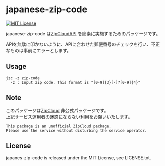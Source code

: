 # japanese-zip-code
[![MIT License](http://img.shields.io/badge/license-MIT-blue.svg)](LICENSE)

japanese-zip-code は[ZipCloudAPI](https://zip-cloud.appspot.com/rule/api) を簡素に実施するためのパッケージです。

APIを無駄に叩かないように、APIに合わせた郵便番号のチェックを行い、不正なものは事前にエラーとします。

## Usage
```
jzc -z zip-code
  -z : Input zip code. This format is "[0-9]{3}[-]?[0-9]{4}"
```

## Note
このパッケージは[ZipCloud](https://zip-cloud.appspot.com/rule/api) 非公式パッケージです。  
上記サービス運用者の迷惑にならない利用をお願いいたします。

```
This package is an unofficial ZipCloud package.
Please use the service without disturbing the service operator.
```

## License
japanes-zip-code is released under the MIT License, see LICENSE.txt.